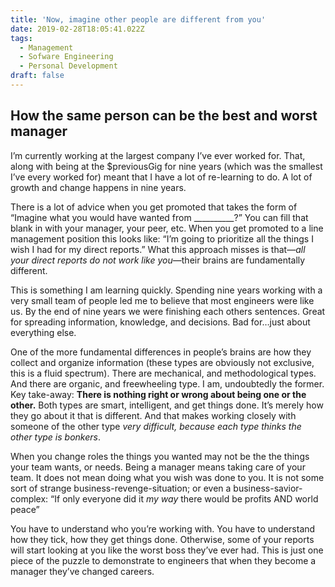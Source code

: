 ```yaml
---
title: 'Now, imagine other people are different from you'
date: 2019-02-28T18:05:41.022Z
tags:
  - Management
  - Sofware Engineering
  - Personal Development
draft: false
---
```

## How the same person can be the best and worst manager

I’m currently working at the largest company I’ve ever worked for. That, along with being at the $previousGig for nine years (which was the smallest I’ve every worked for) meant that I have a lot of re-learning to do. A lot of growth and change happens in nine years.

There is a lot of advice when you get promoted that takes the form of “Imagine what you would have wanted from \_\_\_\_\_\_\_\_\_\_?” You can fill that blank in with your manager, your peer, etc. When you get promoted to a line management position this looks like: “I’m going to prioritize all the things I wish I had for my direct reports.” What this approach misses is that—_all your direct reports do not work like you_—their brains are fundamentally different.

This is something I am learning quickly. Spending nine years working with a very small team of people led me to believe that most engineers were like us. By the end of nine years we were finishing each others sentences. Great for spreading information, knowledge, and decisions. Bad for…just about everything else.

One of the more fundamental differences in people’s brains are how they collect and organize information (these types are obviously not exclusive, this is a fluid spectrum). There are mechanical, and methodological types. And there are organic, and freewheeling type. I am, undoubtedly the former. Key take-away: **There is nothing right or wrong about being one or the other.** Both types are smart, intelligent, and get things done. It’s merely how they go about it that is different. And that makes working closely with someone of the other type _very difficult, because each type thinks the other type is bonkers_.

When you change roles the things you wanted may not be the the things your team wants, or needs. Being a manager means taking care of your team. It does not mean doing what you wish was done to you. It is not some sort of strange business-revenge-situation; or even a business-savior-complex: “If only everyone did it _my way_ there would be profits AND world peace”

You have to understand who you’re working with. You have to understand how they tick, how they get things done. Otherwise, some of your reports will start looking at you like the worst boss they’ve ever had. This is just one piece of the puzzle to demonstrate to engineers that when they become a manager they’ve changed careers.
